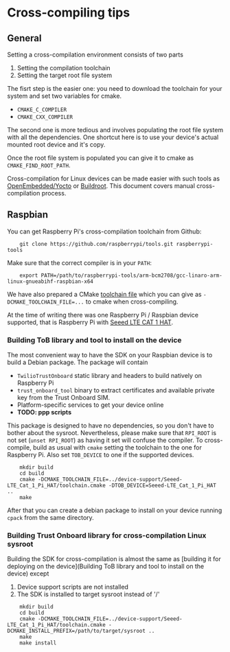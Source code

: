 # Cross-compiling tips

## General
Setting a cross-compilation environment consists of two parts

  1. Setting the compilation toolchain
  2. Setting the target root file system

The fisrt step is the easier one: you need to download the toolchain for your system and set two variables for cmake.

  * `CMAKE_C_COMPILER`
  * `CMAKE_CXX_COMPILER`

The second one is more tedious and involves populating the root file system with all the dependencies. One shortcut here is to use your device's actual mounted root device and it's copy.

Once the root file system is populated you can give it to cmake as `CMAKE_FIND_ROOT_PATH`.

Cross-compilation for Linux devices can be made easier with such tools as [OpenEmbedded/Yocto](https://www.openembedded.org/wiki/Main_Page) or [Buildroot](https://buildroot.org/). This document covers manual cross-compilation process.

## Raspbian
You can get Raspberry Pi's cross-compilation toolchain from Github:

```
    git clone https://github.com/raspberrypi/tools.git raspberrypi-tools
```

Make sure that the correct compiler is in your `PATH`:

```
    export PATH=/path/to/raspberrypi-tools/arm-bcm2708/gcc-linaro-arm-linux-gnueabihf-raspbian-x64
```

We have also prepared a CMake [toolchain file](device_support/Seeed-LTE_Cat_1_Pi_HAT/toolchain.cmake) which you can give as `-DCMAKE_TOOLCHAIN_FILE=...` to cmake when cross-compiling.

At the time of writing there was one Raspberry Pi / Raspbian device supported, that is Raspberry Pi with [Seeed LTE CAT 1 HAT](https://wiki.seeedstudio.com/LTE_Cat_1_Pi_HAT/).

### Building ToB library and tool to install on the device
The most convenient way to have the SDK on your Raspbian device is to build a Debian package. The package will contain

  * `TwilioTrustOnboard` static library and headers to build natively on Raspberry Pi
  * `trust_onboard_tool` binary to extract certificates and available private key from the Trust Onboard SIM.
  * Platform-specific services to get your device online
  * **TODO: ppp scripts**

This package is designed to have no dependencies, so you don't have to bother about the sysroot. Nevertheless, please make sure that `RPI_ROOT` is not set (`unset RPI_ROOT`) as having it set will confuse the compiler. To cross-compile, build as usual with `cmake` setting the toolchain to the one for Raspberry Pi. Also set `TOB_DEVICE` to one if the supported devices.

```
    mkdir build
    cd build
    cmake -DCMAKE_TOOLCHAIN_FILE=../device-support/Seeed-LTE_Cat_1_Pi_HAT/toolchain.cmake -DTOB_DEVICE=Seeed-LTE_Cat_1_Pi_HAT ..
    make
```

After that you can create a debian package to install on your device running `cpack` from the same directory.

### Building Trust Onboard library for cross-compilation Linux sysroot
Building the SDK for cross-compilation is almost the same as [building it for deploying on the device](Building ToB library and tool to install on the device) except

  1. Device support scripts are not installed
  2. The SDK is installed to target sysroot instead of '/'

```
    mkdir build
    cd build
    cmake -DCMAKE_TOOLCHAIN_FILE=../device-support/Seeed-LTE_Cat_1_Pi_HAT/toolchain.cmake -DCMAKE_INSTALL_PREFIX=/path/to/target/sysroot ..
    make
    make install
```
